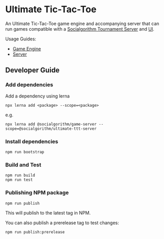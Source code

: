 # Ultimate Tic-Tac-Toe

An Ultimate Tic-Tac-Toe game engine and accompanying server that can run games compatible with a [Socialgorithm Tournament Server](https://www.npmjs.com/package/@socialgorithm/tournament-server) and [UI](https://play.socialgorithm.org/).

Usage Guides:
* [Game Engine](packages/engine/README.md)
* [Server](packages/server/README.md)

## Developer Guide

### Add dependencies

Add a dependency using lerna

```
npx lerna add <package> --scope=<package>
```

e.g. 

```
npx lerna add @socialgorithm/game-server --scope=@socialgorithm/ultimate-ttt-server
```

### Install dependencies

```
npm run bootstrap
```

### Build and Test

```
npm run build
npm run test
```

### Publishing NPM package

```
npm run publish
```

This will publish to the latest tag in NPM.

You can also publish a prerelease tag to test changes:

```
npm run publish:prerelease
```
